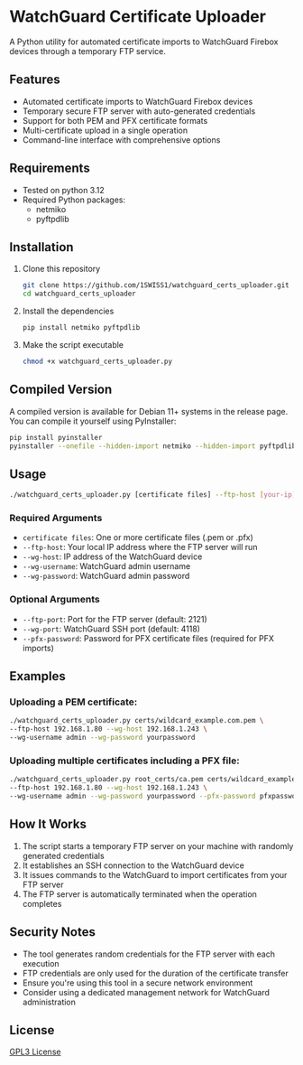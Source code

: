 # WatchGuard Certificate Uploader

A Python utility for automated certificate imports to WatchGuard Firebox devices through a temporary FTP service.

## Features

- Automated certificate imports to WatchGuard Firebox devices
- Temporary secure FTP server with auto-generated credentials
- Support for both PEM and PFX certificate formats
- Multi-certificate upload in a single operation
- Command-line interface with comprehensive options

## Requirements

- Tested on python 3.12
- Required Python packages:
  - netmiko
  - pyftpdlib

## Installation

1. Clone this repository
   ```bash
   git clone https://github.com/1SWISS1/watchguard_certs_uploader.git
   cd watchguard_certs_uploader
   ```

2. Install the dependencies
   ```bash
   pip install netmiko pyftpdlib
   ```

3. Make the script executable
   ```bash
   chmod +x watchguard_certs_uploader.py
   ```

## Compiled Version

A compiled version is available for Debian 11+ systems in the release page. You can compile it yourself using PyInstaller:

```bash
pip install pyinstaller
pyinstaller --onefile --hidden-import netmiko --hidden-import pyftpdlib watchguard_certs_uploader.py
```

## Usage

```bash
./watchguard_certs_uploader.py [certificate files] --ftp-host [your-ip] --wg-host [watchguard-ip] --wg-username [username] --wg-password [password] [options]
```

### Required Arguments

- `certificate files`: One or more certificate files (.pem or .pfx)
- `--ftp-host`: Your local IP address where the FTP server will run
- `--wg-host`: IP address of the WatchGuard device
- `--wg-username`: WatchGuard admin username
- `--wg-password`: WatchGuard admin password

### Optional Arguments

- `--ftp-port`: Port for the FTP server (default: 2121)
- `--wg-port`: WatchGuard SSH port (default: 4118)
- `--pfx-password`: Password for PFX certificate files (required for PFX imports)

## Examples

### Uploading a PEM certificate:

```bash
./watchguard_certs_uploader.py certs/wildcard_example.com.pem \
--ftp-host 192.168.1.80 --wg-host 192.168.1.243 \
--wg-username admin --wg-password yourpassword
```

### Uploading multiple certificates including a PFX file:

```bash
./watchguard_certs_uploader.py root_certs/ca.pem certs/wildcard_example.com.pfx \
--ftp-host 192.168.1.80 --wg-host 192.168.1.243 \
--wg-username admin --wg-password yourpassword --pfx-password pfxpassword
```

## How It Works

1. The script starts a temporary FTP server on your machine with randomly generated credentials
2. It establishes an SSH connection to the WatchGuard device
3. It issues commands to the WatchGuard to import certificates from your FTP server
4. The FTP server is automatically terminated when the operation completes

## Security Notes

- The tool generates random credentials for the FTP server with each execution
- FTP credentials are only used for the duration of the certificate transfer
- Ensure you're using this tool in a secure network environment
- Consider using a dedicated management network for WatchGuard administration

## License

[GPL3 License](LICENSE)

